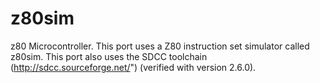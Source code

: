 z80sim
======

z80 Microcontroller. This port uses a Z80 instruction set simulator
called z80sim. This port also uses the SDCC toolchain
(<http://sdcc.sourceforge.net/>\") (verified with version 2.6.0).
